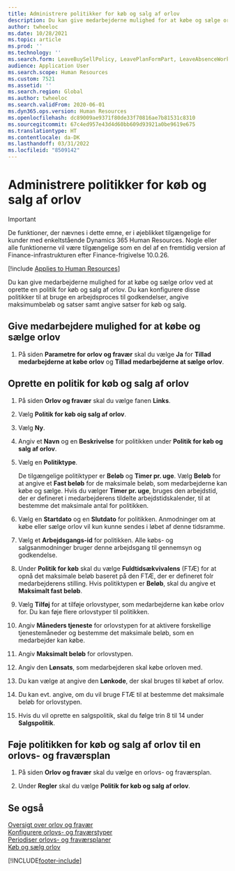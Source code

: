 ```yaml
---
title: Administrere politikker for køb og salg af orlov
description: Du kan give medarbejderne mulighed for at købe og sælge orlov i Dynamics 365 Human Resources.
author: twheeloc
ms.date: 10/28/2021
ms.topic: article
ms.prod: ''
ms.technology: ''
ms.search.form: LeaveBuySellPolicy, LeavePlanFormPart, LeaveAbsenceWorkspace
audience: Application User
ms.search.scope: Human Resources
ms.custom: 7521
ms.assetid: ''
ms.search.region: Global
ms.author: twheeloc
ms.search.validFrom: 2020-06-01
ms.dyn365.ops.version: Human Resources
ms.openlocfilehash: dc89009ae9371f80de33f70816ae7b81531c8310
ms.sourcegitcommit: 67c4ed957e43d4d60bb609d93921a0be9619e675
ms.translationtype: HT
ms.contentlocale: da-DK
ms.lasthandoff: 03/31/2022
ms.locfileid: "8509142"
---
```

# <a name="manage-buy-and-sell-leave-policies"></a>Administrere politikker for køb og salg af orlov

>[!Important]
>De funktioner, der nævnes i dette emne, er i øjeblikket tilgængelige for kunder med enkeltstående Dynamics 365 Human Resources. Nogle eller alle funktionerne vil være tilgængelige som en del af en fremtidig version af Finance-infrastrukturen efter Finance-frigivelse 10.0.26.


[!include [Applies to Human Resources](../includes/applies-to-hr.md)]

Du kan give medarbejderne mulighed for at købe og sælge orlov ved at oprette en politik for køb og salg af orlov. Du kan konfigurere disse politikker til at bruge en arbejdsproces til godkendelser, angive maksimumbeløb og satser samt angive satser for køb og salg. 

## <a name="enable-employees-to-buy-and-sell-leave"></a>Give medarbejdere mulighed for at købe og sælge orlov

1. På siden **Parametre for orlov og fravær** skal du vælge **Ja** for **Tillad medarbejderne at købe orlov** og **Tillad medarbejderne at sælge orlov**.

## <a name="create-a-buy-and-sell-leave-policy"></a>Oprette en politik for køb og salg af orlov

1. På siden **Orlov og fravær** skal du vælge fanen **Links**. 

2. Vælg **Politik for køb oig salg af orlov**.

3. Vælg **Ny**.

4. Angiv et **Navn** og en **Beskrivelse** for politikken under **Politik for køb og salg af orlov**. 

5. Vælg en **Politiktype**. 

   De tilgængelige politiktyper er **Beløb** og **Timer pr. uge**. Vælg **Beløb** for at angive et **Fast beløb** for de maksimale beløb, som medarbejderne kan købe og sælge. Hvis du vælger **Timer pr. uge**, bruges den arbejdstid, der er defineret i medarbejderens tildelte arbejdstidskalender, til at bestemme det maksimale antal for politikken. 

6. Vælg en **Startdato** og en **Slutdato** for politikken. Anmodninger om at købe eller sælge orlov vil kun kunne sendes i løbet af denne tidsramme. 

7. Vælg et **Arbejdsgangs-id** for politikken. Alle købs- og salgsanmodninger bruger denne arbejdsgang til gennemsyn og godkendelse. 

8. Under **Politik for køb** skal du vælge **Fuldtidsækvivalens** (FTÆ) for at opnå det maksimale beløb baseret på den FTÆ, der er defineret folr medarbejderens stilling. Hvis politiktypen er **Beløb**, skal du angive et **Maksimalt fast beløb**. 

9. Vælg **Tilføj** for at tilføje orlovstyper, som medarbejderne kan købe orlov for. Du kan føje flere orlovstyper til politikken. 

10. Angiv **Måneders tjeneste** for orlovstypen for at aktivere forskellige tjenestemåneder og bestemme det maksimale beløb, som en medarbejder kan købe. 

11. Angiv **Maksimalt beløb** for orlovstypen. 

12. Angiv den **Lønsats**, som medarbejderen skal købe orloven med. 

13. Du kan vælge at angive den **Lønkode**, der skal bruges til købet af orlov. 

14. Du kan evt. angive, om du vil bruge FTÆ til at bestemme det maksimale beløb for orlovstypen. 

15. Hvis du vil oprette en salgspolitik, skal du følge trin 8 til 14 under **Salgspolitik**. 

## <a name="add-the-buy-and-sell-leave-policy-to-a-leave-and-absence-plan"></a>Føje politikken for køb og salg af orlov til en orlovs- og fraværsplan

1. På siden **Orlov og fravær** skal du vælge en orlovs- og fraværsplan.

2. Under **Regler** skal du vælge **Politik for køb og salg af orlov**.

## <a name="see-also"></a>Se også

[Oversigt over orlov og fravær](hr-leave-and-absence-overview.md)</br>
[Konfigurere orlovs- og fraværstyper](hr-leave-and-absence-types.md)</br>
[Periodiser orlovs- og fraværsplaner](hr-leave-and-absence-accrue.md)</br>
[Køb og sælg orlov](hr-employee-self-service-buy-sell-leave.md)



[!INCLUDE[footer-include](../includes/footer-banner.md)]
